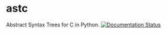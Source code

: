 # astc
Abstract Syntax Trees for C in Python.
[![Documentation Status](https://readthedocs.org/projects/astc/badge/?version=latest&style=flat)](https://astc.readthedocs.io/en/latest/)
